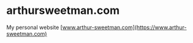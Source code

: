 # arthursweetman.com
My personal website
[www.arthur-sweetman.com](https://www.arthur-sweetman.com)
